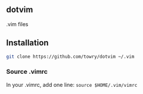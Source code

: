 dotvim
------

.vim files

## Installation

```bash
git clone https://github.com/towry/dotvim ~/.vim
```

### Source .vimrc

In your .vimrc, add one line: `source $HOME/.vim/vimrc`

